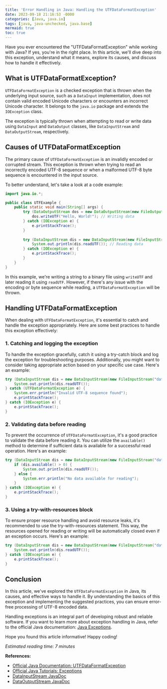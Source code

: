 ```yaml
---
title: 'Error Handling in Java: Handling the UTFDataFormatException'
date: 2023-09-18 21:16:53 -0000
categories: [Java, java.io]
tags: [java, java-unchecked, java.base]
mermaid: true
toc: true
---
```



Have you ever encountered the "UTFDataFormatException" while working with Java? If yes, you're in the right place. In this article, we'll dive deep into this exception, understand what it means, explore its causes, and discuss how to handle it effectively.

## What is UTFDataFormatException?

`UTFDataFormatException` is a checked exception that is thrown when the underlying input source, such as a `DataInput` implementation, does not contain valid encoded Unicode characters or encounters an incorrect Unicode character. It belongs to the `java.io` package and extends the `IOException` class.

The exception is typically thrown when attempting to read or write data using `DataInput` and `DataOutput` classes, like `DataInputStream` and `DataOutputStream`, respectively.

## Causes of UTFDataFormatException

The primary cause of `UTFDataFormatException` is an invalidly encoded or corrupted stream. This exception is thrown when trying to read an incorrectly encoded UTF-8 sequence or when a malformed UTF-8 byte sequence is encountered in the input source.

To better understand, let's take a look at a code example:

```java
import java.io.*;

public class UTFExample {
    public static void main(String[] args) {
        try (DataOutputStream dos = new DataOutputStream(new FileOutputStream("data.bin"))) {
            dos.writeUTF("Hello, World!"); // Writing data
        } catch (IOException e) {
            e.printStackTrace();
        }
        
        try (DataInputStream dis = new DataInputStream(new FileInputStream("data.bin"))) {
            System.out.println(dis.readUTF()); // Reading data
        } catch (IOException e) {
            e.printStackTrace();
        }
    }
}
```

In this example, we're writing a string to a binary file using `writeUTF` and later reading it using `readUTF`. However, if there's any issue with the encoding or byte sequence while reading, a `UTFDataFormatException` will be thrown.

## Handling UTFDataFormatException

When dealing with `UTFDataFormatException`, it's essential to catch and handle the exception appropriately. Here are some best practices to handle this exception effectively:

### 1. Catching and logging the exception

To handle the exception gracefully, catch it using a try-catch block and log the exception for troubleshooting purposes. Additionally, you might want to consider taking appropriate action based on your specific use case. Here's an example:

```java
try (DataInputStream dis = new DataInputStream(new FileInputStream("data.bin"))) {
    System.out.println(dis.readUTF());
} catch (UTFDataFormatException e) {
    System.err.println("Invalid UTF-8 sequence found");
    e.printStackTrace();
} catch (IOException e) {
    e.printStackTrace();
}
```

### 2. Validating data before reading

To prevent the occurrence of `UTFDataFormatException`, it's a good practice to validate the data before reading it. You can utilize the `available()` method to determine if sufficient data is available for a successful read operation. Here's an example:

```java
try (DataInputStream dis = new DataInputStream(new FileInputStream("data.bin"))) {
    if (dis.available() > 0) {
        System.out.println(dis.readUTF());
    } else {
        System.err.println("No data available for reading");
    }
} catch (IOException e) {
    e.printStackTrace();
}
```

### 3. Using a try-with-resources block

To ensure proper resource handling and avoid resource leaks, it's recommended to use the try-with-resources statement. This way, the resources opened for reading or writing will be automatically closed even if an exception occurs. Here's an example:

```java
try (DataInputStream dis = new DataInputStream(new FileInputStream("data.bin"))) {
    System.out.println(dis.readUTF());
} catch (IOException e) {
    e.printStackTrace();
}
```

## Conclusion

In this article, we've explored the `UTFDataFormatException` in Java, its causes, and effective ways to handle it. By understanding the basics of this exception and implementing the suggested practices, you can ensure error-free processing of UTF-8 encoded data.

Handling exceptions is an integral part of developing robust and reliable software. If you want to learn more about exception handling in Java, refer to the official Java documentation: [Java Exceptions](https://docs.oracle.com/javase/tutorial/essential/exceptions/).

Hope you found this article informative! Happy coding!

*Estimated reading time: 7 minutes*

**References:**
- [Official Java Documentation: UTFDataFormatException](https://docs.oracle.com/en/java/javase/14/docs/api/java.base/java/io/UTFDataFormatException.html)
- [Official Java Tutorials: Exceptions](https://docs.oracle.com/javase/tutorial/essential/exceptions/)
- [DataInputStream JavaDoc](https://docs.oracle.com/en/java/javase/14/docs/api/java.base/java/io/DataInputStream.html)
- [DataOutputStream JavaDoc](https://docs.oracle.com/en/java/javase/14/docs/api/java.base/java/io/DataOutputStream.html)